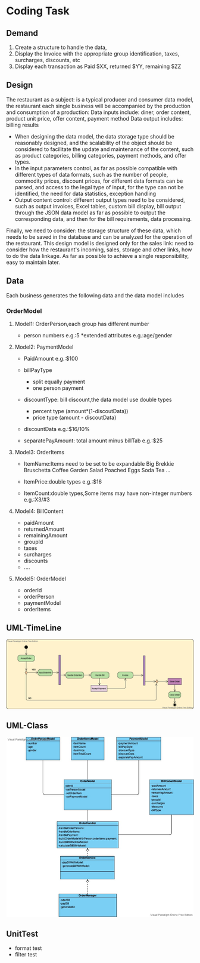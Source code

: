 #  Coding Task

## Demand
1. Create a structure to handle the data,
2. Display the Invoice with the appropriate group identification, taxes, surcharges, discounts, etc
3. Display each transaction as Paid $XX, returned $YY, remaining $ZZ


## Design
The restaurant as a subject: is a typical producer and consumer data model, the restaurant each single business will be accompanied by the production and consumption of a production:
Data inputs include: diner, order content, product unit price, offer content, payment method
Data output includes: billing results

* When designing the data model, the data storage type should be reasonably designed, and the scalability of the object should be considered to facilitate the update and maintenance of the content, such as product categories, billing categories, payment methods, and offer types.
* In the input parameters control, as far as possible compatible with different types of data formats, such as the number of people, commodity prices, discount prices, for different data formats can be parsed, and access to the legal type of input, for the type can not be identified, the need for data statistics, exception handling
* Output content control: different output types need to be considered, such as output invoices, Excel tables, custom bill display, bill output through the JSON data model as far as possible to output the corresponding data, and then for the bill requirements, data processing.

Finally, we need to consider: the storage structure of these data, which needs to be saved in the database and can be analyzed for the operation of the restaurant. This design model is designed only for the sales link: need to consider how the restaurant's incoming, sales, storage and other links, how to do the data linkage. As far as possible to achieve a single responsibility, easy to maintain later.

## Data
Each business generates the following data and the data model includes

### OrderModel
1. Model1: OrderPerson,each group has different number
    * person numbers
        e.g.:5
    *extended attributes
        e.g.:age/gender
    
2. Model2: PaymentModel
    * PaidAmount
        e.g.:$100
    
    * billPayType
        * split equally payment
        * one person payment
        
    * discountType: bill discount,the data model use double types
        * percent type (amount*(1-discoutData))
        * price type   (amount - discoutData)
    
    * discountData
        e.g.:$16/10%
        
    * separatePayAmount: total amount minus billTab 
        e.g.:$25
        
    
3. Model3: OrderItems
    * ItemName:Items need to be set to be expandable
        Big Brekkie
        Bruschetta
        Coffee
        Garden Salad 
        Poached Eggs
        Soda 
        Tea
        ...
        
    * ItemPrice:double types
        e.g.:$16
        
    * ItemCount:double types,Some items may have non-integer numbers
        e.g.:X3/#3
    
4. Model4: BillContent
    * paidAmount
    * returnedAmount
    * remainingAmount
    * groupId
    * taxes
    * surcharges
    * discounts
    * ....
    
5. Model5: OrderModel
    * orderId
    * orderPerson
    * paymentModel
    * orderItems



## UML-TimeLine
![TimeLine](https://github.com/zyggit/CodingTask/blob/main/Document/UML-Process.png)






## UML-Class
![alt Class](https://github.com/zyggit/CodingTask/blob/main/Document/UML-Class.jpeg)



## UnitTest
* format test
* filter test




 
